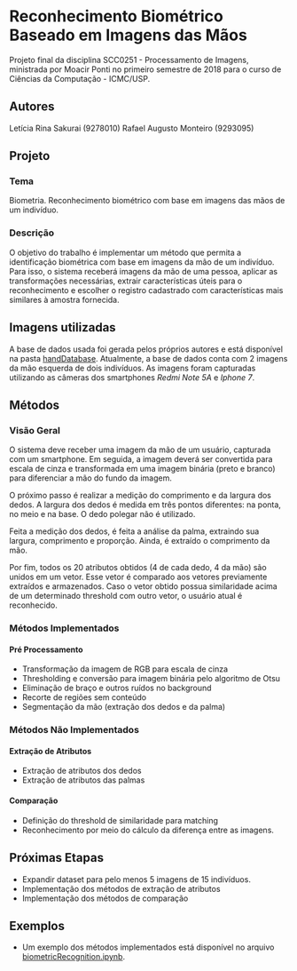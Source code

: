 
# Reconhecimento Biométrico Baseado em Imagens das Mãos
Projeto final da disciplina SCC0251 - Processamento de Imagens, ministrada por Moacir Ponti no primeiro semestre de 2018 para o curso de Ciências da Computação - ICMC/USP.

## Autores
Letícia Rina Sakurai (9278010)
Rafael Augusto Monteiro (9293095)

## Projeto
### Tema
Biometria. Reconhecimento biométrico com base em imagens das mãos de um indivíduo.

### Descrição
O objetivo do trabalho é implementar um método que permita a identificação biométrica com base em imagens da mão de um indivíduo. Para isso, o sistema receberá imagens da mão de uma pessoa, aplicar as transformações necessárias, extrair características úteis para o reconhecimento e escolher o registro cadastrado com características mais similares à amostra fornecida.

## Imagens utilizadas
A base de dados usada foi gerada pelos próprios autores e está disponível na pasta [handDatabase](handDatabase). 
Atualmente, a base de dados conta com 2 imagens da mão esquerda de dois indivíduos. As imagens foram capturadas utilizando as câmeras dos smartphones *Redmi Note 5A* e *Iphone 7*.

## Métodos

### Visão Geral 
O sistema deve receber uma imagem da mão de um usuário, capturada com um smartphone.
Em seguida, a imagem deverá ser convertida para escala de cinza e transformada em uma imagem binária (preto e branco) para diferenciar a mão do fundo da imagem.

O próximo passo é realizar a medição do comprimento e da largura dos dedos. A largura dos dedos é medida em três pontos diferentes: na ponta, no meio e na base. O dedo polegar não é utilizado.

Feita a medição dos dedos, é feita a análise da palma, extraindo sua largura, comprimento e proporção. Ainda, é extraído o comprimento da mão.

Por fim, todos os 20 atributos obtidos (4 de cada dedo, 4 da mão) são unidos em um vetor. Esse vetor é comparado aos vetores previamente extraídos e armazenados. Caso o vetor obtido possua similaridade acima de um determinado threshold com outro vetor, o usuário atual é reconhecido.

### Métodos Implementados
#### Pré Processamento
* Transformação da imagem de RGB para escala de cinza
* Thresholding e conversão para imagem binária pelo algoritmo de Otsu
* Eliminação de braço e outros ruídos no background
* Recorte de regiões sem conteúdo
* Segmentação da mão (extração dos dedos e da palma)

### Métodos Não Implementados
#### Extração de Atributos
* Extração de atributos dos dedos
* Extração de atributos das palmas
#### Comparação
* Definição do threshold de similaridade para matching
* Reconhecimento por meio do cálculo da diferença entre as imagens.

## Próximas Etapas
* Expandir dataset para pelo menos 5 imagens de 15 indivíduos.
* Implementação dos métodos de extração de atributos
* Implementação dos métodos de comparação

## Exemplos
- Um exemplo dos métodos implementados está disponível no arquivo [biometricRecognition.ipynb](biometricRecognition.ipynb). 
